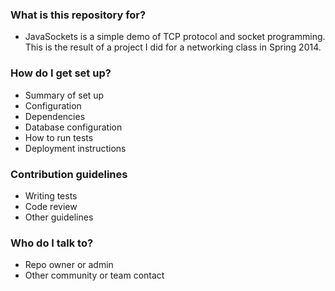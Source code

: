 ### What is this repository for? ###

* JavaSockets is a simple demo of TCP protocol and socket programming. This is the result of a project I did for a networking class in Spring 2014.

### How do I get set up? ###

* Summary of set up
* Configuration
* Dependencies
* Database configuration
* How to run tests
* Deployment instructions

### Contribution guidelines ###

* Writing tests
* Code review
* Other guidelines

### Who do I talk to? ###

* Repo owner or admin
* Other community or team contact